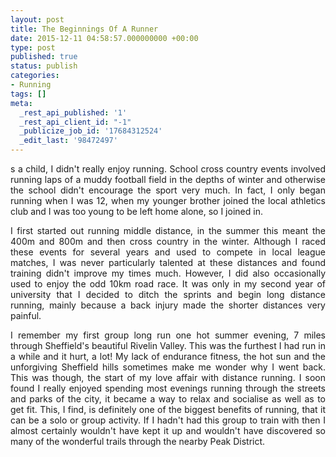 ```yaml
---
layout: post
title: The Beginnings Of A Runner
date: 2015-12-11 04:58:57.000000000 +00:00
type: post
published: true
status: publish
categories:
- Running
tags: []
meta:
  _rest_api_published: '1'
  _rest_api_client_id: "-1"
  _publicize_job_id: '17684312524'
  _edit_last: '98472497'
---
```

<p class="western" align="JUSTIFY">s a child, I didn't really enjoy running. School cross country events involved running laps of a muddy football field in the depths of winter and otherwise the school didn't encourage the sport very much. In fact, I only began running when I was 12, when my younger brother joined the local athletics club and I was too young to be left home alone, so I joined in.</p>

<p class="western" align="JUSTIFY">I first started out running middle distance, in the summer this meant the 400m and 800m and then cross country in the winter. Although I raced these events for several years and used to compete in local league matches, I was never particularly talented at these distances and found training didn't improve my times much. However, I did also occasionally used to enjoy the odd 10km road race. It was only in my second year of university that I decided to ditch the sprints and begin long distance running, mainly because a back injury made the shorter distances very painful.</p>

<p class="western" align="JUSTIFY">I remember my first group long run one hot summer evening, 7 miles through Sheffield's beautiful Rivelin Valley. This was the furthest I had run in a while and it hurt, a lot! My lack of endurance fitness, the hot sun and the unforgiving Sheffield hills sometimes make me wonder why I went back. This was though, the start of my love affair with distance running. I soon found I really enjoyed spending most evenings running through the streets and parks of the city, it became a way to relax and socialise as well as to get fit. This, I find, is definitely one of the biggest benefits of running, that it can be a solo or group activity. If I hadn't had this group to train with then I almost certainly wouldn't have kept it up and wouldn't have discovered so many of the wonderful trails through the nearby Peak District.</p>
